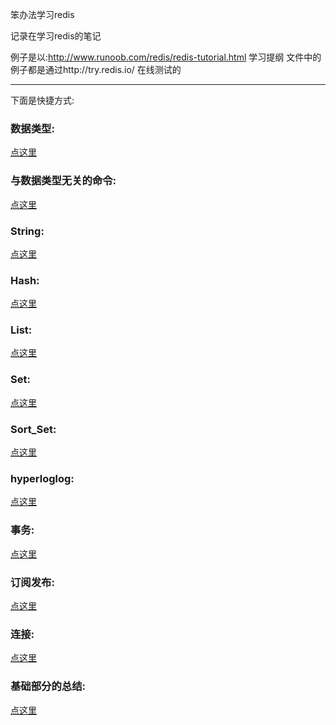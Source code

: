 笨办法学习redis

记录在学习redis的笔记

例子是以:http://www.runoob.com/redis/redis-tutorial.html 学习提纲
文件中的例子都是通过http://try.redis.io/ 在线测试的


-------------------------------------------------------------------------------------------
下面是快捷方式:
### 数据类型:
[点这里](https://github.com/daiyunchao/stupid_way_learn_redis/blob/master/1.%E6%95%B0%E6%8D%AE%E7%B1%BB%E5%9E%8B.md)


### 与数据类型无关的命令:
[点这里](https://github.com/daiyunchao/stupid_way_learn_redis/blob/master/2.Redis%E5%91%BD%E4%BB%A4_Key.md)


### String:
[点这里](https://github.com/daiyunchao/stupid_way_learn_redis/blob/master/3.Redis_String.md)


### Hash:
[点这里](https://github.com/daiyunchao/stupid_way_learn_redis/blob/master/Redis_Hash.md)


### List:
[点这里](https://github.com/daiyunchao/stupid_way_learn_redis/blob/master/Redis_List.md)



### Set:
[点这里](https://github.com/daiyunchao/stupid_way_learn_redis/blob/master/Redis_Set.md)


### Sort_Set:
[点这里](https://github.com/daiyunchao/stupid_way_learn_redis/blob/master/Redis_Sort_Set.md)


### hyperloglog:
[点这里](https://github.com/daiyunchao/stupid_way_learn_redis/blob/master/Redis_hyperloglog.md)


### 事务:
[点这里](https://github.com/daiyunchao/stupid_way_learn_redis/blob/master/Redis_%E4%BA%8B%E5%8A%A1.md)


### 订阅发布:
[点这里](https://github.com/daiyunchao/stupid_way_learn_redis/blob/master/Redis_%E8%AE%A2%E9%98%85%E5%8F%91%E5%B8%83.md)


### 连接:
[点这里](https://github.com/daiyunchao/stupid_way_learn_redis/blob/master/Redis_%E8%BF%9E%E6%8E%A5.md)



### 基础部分的总结:
[点这里](https://github.com/daiyunchao/stupid_way_learn_redis/blob/master/Redis_%E5%9F%BA%E7%A1%80%E9%83%A8%E5%88%86%E6%80%BB%E7%BB%93.md)
